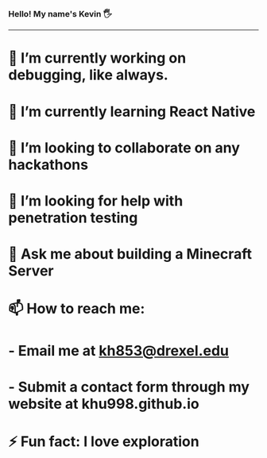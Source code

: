 ### Hello! My name's Kevin 🖐
---

# 🔭 I’m currently working on debugging, like always.
# 🌱 I’m currently learning React Native
# 👯 I’m looking to collaborate on any hackathons
# 🤔 I’m looking for help with penetration testing
# 💬 Ask me about building a Minecraft Server
# 📫 How to reach me:
  # - Email me at kh853@drexel.edu
  # - Submit a contact form through my website at khu998.github.io
# ⚡ Fun fact: I love exploration

